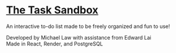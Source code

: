 # [The Task Sandbox](https://the-task-sandbox.onrender.com/)
An interactive to-do list made to be freely organized and fun to use!

Developed by Michael Law with assistance from Edward Lai  
Made in React, Render, and PostgreSQL
